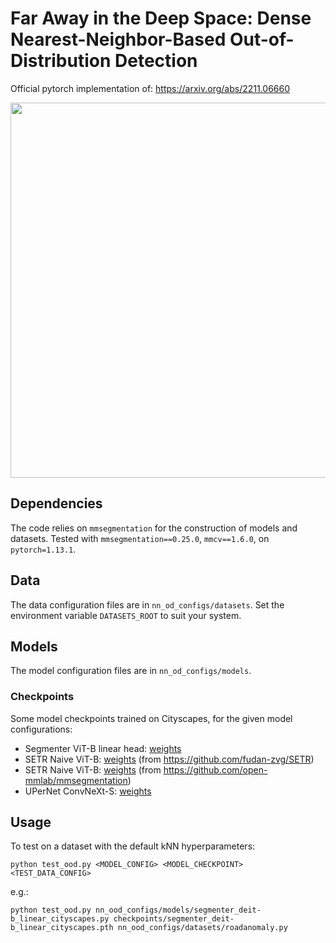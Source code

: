 # Far Away in the Deep Space: Dense Nearest-Neighbor-Based Out-of-Distribution Detection
Official pytorch implementation of: https://arxiv.org/abs/2211.06660

<img src="https://user-images.githubusercontent.com/16369841/228007868-517a5348-ba6f-486b-b340-9fec9b588072.jpg" width="600" />

## Dependencies
The code relies on `mmsegmentation` for the construction of models and datasets. Tested with `mmsegmentation==0.25.0`, `mmcv==1.6.0`, on `pytorch=1.13.1`.

## Data
The data configuration files are in `nn_od_configs/datasets`. Set the environment variable `DATASETS_ROOT` to suit your system.

## Models
The model configuration files are in `nn_od_configs/models`.

### Checkpoints
Some model checkpoints trained on Cityscapes, for the given model configurations:
* Segmenter ViT-B linear head: [weights](https://lmb.informatik.uni-freiburg.de/resources/binaries/dense_ood_knns/segmenter_deit-b_linear_cityscapes.pth)
* SETR Naive ViT-B: [weights](https://drive.google.com/file/d/1kGzdSLCazsbgZe0Y1Lo6sNwv9s5V3CAp/view?usp=sharing) (from https://github.com/fudan-zvg/SETR)
* SETR Naive ViT-B: [weights](https://download.openmmlab.com/mmsegmentation/v0.5/setr/setr_naive_vit-large_8x1_768x768_80k_cityscapes/setr_naive_vit-large_8x1_768x768_80k_cityscapes_20211123_000505-20728e80.pth) (from https://github.com/open-mmlab/mmsegmentation)
* UPerNet ConvNeXt-S: [weights](https://lmb.informatik.uni-freiburg.de/resources/binaries/dense_ood_knns/upernet_convnext_small_cityscapes.pth)

## Usage
To test on a dataset with the default kNN hyperparameters:

`python test_ood.py <MODEL_CONFIG> <MODEL_CHECKPOINT> <TEST_DATA_CONFIG> `

e.g.:
```
python test_ood.py nn_ood_configs/models/segmenter_deit-b_linear_cityscapes.py checkpoints/segmenter_deit-b_linear_cityscapes.pth nn_ood_configs/datasets/roadanomaly.py
```

